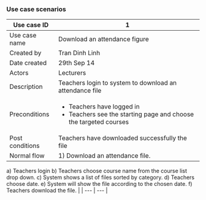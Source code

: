 ### Use case scenarios

| Use case ID | 1 |
| --- | --- |
| Use case name | Download an attendance figure  |
| Created by | Tran Dinh Linh |
| Date created | 29th Sep 14 |
| Actors | Lecturers |
| Description | Teachers login to system to download an attendance file |
| Preconditions | <ul><li> Teachers have logged in  </li><li> Teachers see the starting page and choose the targeted courses </li></ul> |
| Post conditions |	Teachers have downloaded successfully the file |
| Normal flow | 1)	Download an attendance file. 
a)	Teachers login
b)	Teachers choose course name from the course list drop down.
c)	System shows a list of files sorted by category.
d)	Teachers choose date.
e)	System will show the file according to the chosen date.
f)	Teachers download the file. 
 |
| --- | --- |
